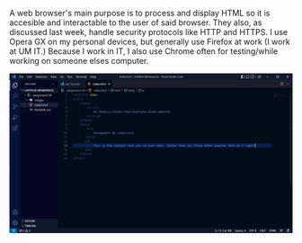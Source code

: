 A web browser's main purpose is to process and display HTML so it is accesible and interactable to the user of said browser. They also, as discussed last week, handle security protocols like HTTP and HTTPS. I use Opera GX on my personal devices, but generally use Firefox at work (I work at UM IT.) Because I work in IT, I also use Chrome often for testing/while working on someone elses computer.


![assignment-4-screenshot](images/assignment-4-screenshot.PNG)